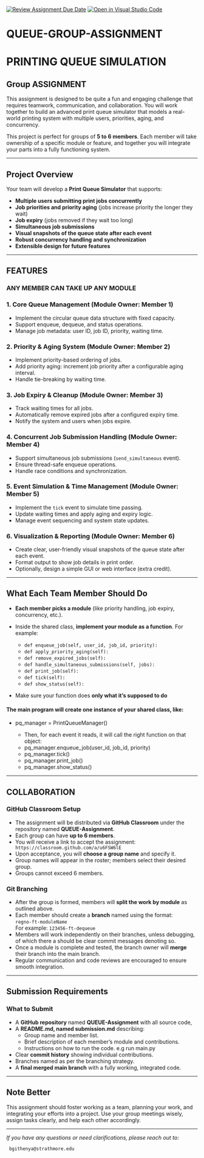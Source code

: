 [![Review Assignment Due Date](https://classroom.github.com/assets/deadline-readme-button-22041afd0340ce965d47ae6ef1cefeee28c7c493a6346c4f15d667ab976d596c.svg)](https://classroom.github.com/a/dssR7pGm)
[![Open in Visual Studio Code](https://classroom.github.com/assets/open-in-vscode-2e0aaae1b6195c2367325f4f02e2d04e9abb55f0b24a779b69b11b9e10269abc.svg)](https://classroom.github.com/online_ide?assignment_repo_id=19811818&assignment_repo_type=AssignmentRepo)
# QUEUE-GROUP-ASSIGNMENT

# PRINTING QUEUE SIMULATION

## Group ASSIGNMENT

This assignment is designed to be quite a fun and engaging challenge that requires teamwork, communication, and collaboration. You will work together to build an advanced print queue simulator that models a real-world printing system with multiple users, priorities, aging, and concurrency.

This project is perfect for groups of **5 to 6 members**. Each member will take ownership of a specific module or feature, and together you will integrate your parts into a fully functioning system.

---

## Project Overview

Your team will develop a **Print Queue Simulator** that supports:

- **Multiple users submitting print jobs concurrently**
- **Job priorities and priority aging** (jobs increase priority the longer they wait)
- **Job expiry** (jobs removed if they wait too long)
- **Simultaneous job submissions**
- **Visual snapshots of the queue state after each event**
- **Robust concurrency handling and synchronization**
- **Extensible design for future features**

---

## FEATURES
### ANY MEMBER CAN TAKE UP ANY MODULE
### 1. Core Queue Management (Module Owner: Member 1)
- Implement the circular queue data structure with fixed capacity.
- Support enqueue, dequeue, and status operations.
- Manage job metadata: user ID, job ID, priority, waiting time.

### 2. Priority & Aging System (Module Owner: Member 2)
- Implement priority-based ordering of jobs.
- Add priority aging: increment job priority after a configurable aging interval.
- Handle tie-breaking by waiting time.

### 3. Job Expiry & Cleanup (Module Owner: Member 3)
- Track waiting times for all jobs.
- Automatically remove expired jobs after a configured expiry time.
- Notify the system and users when jobs expire.

### 4. Concurrent Job Submission Handling (Module Owner: Member 4)
- Support simultaneous job submissions (`send_simultaneous` event).
- Ensure thread-safe enqueue operations.
- Handle race conditions and synchronization.

### 5. Event Simulation & Time Management (Module Owner: Member 5)
- Implement the `tick` event to simulate time passing.
- Update waiting times and apply aging and expiry logic.
- Manage event sequencing and system state updates.

### 6. Visualization & Reporting (Module Owner: Member 6)
- Create clear, user-friendly visual snapshots of the queue state after each event.
- Format output to show job details in print order.
- Optionally, design a simple GUI or web interface (extra credit).

---
## What Each Team Member Should Do

- **Each member picks a module** (like priority handling, job expiry, concurrency, etc.).
- Inside the shared class, **implement your module as a function**. For example:  
  - `def enqueue_job(self, user_id, job_id, priority):`  
  - `def apply_priority_aging(self):`  
  - `def remove_expired_jobs(self):`  
  - `def handle_simultaneous_submissions(self, jobs):`  
  - `def print_job(self):`  
  - `def tick(self):`  
  - `def show_status(self):`

- Make sure your function does **only what it’s supposed to do**

 #### The main program will create one instance of your shared class, like:  
- pq_manager = PrintQueueManager()

  - Then, for each event it reads, it will call the right function on that object:  
  - pq_manager.enqueue_job(user_id, job_id, priority)
  - pq_manager.tick()
  - pq_manager.print_job()
  - pq_manager.show_status()
___
## COLLABORATION

### GitHub Classroom Setup

- The assignment will be distributed via **GitHub Classroom** under the repository named **QUEUE-Assignment**.
- Each group can have **up to 6 members**.
- You will receive a link to accept the assignment: ```` https://classroom.github.com/a/u6FSW6lE````
- Upon acceptance, you will **choose a group name** and specify it.
- Group names will appear in the roster; members select their desired group.
- Groups cannot exceed 6 members.

### Git Branching

- After the group is formed, members will **split the work by module** as outlined above.
- Each member should create a **branch** named using the format:  
  `regno-ft-moduleName`  
  For example: `123456-ft-dequeue`
- Members will work independently on their branches, unless debugging, of which there a should be clear commit messages denoting so.
- Once a module is complete and tested, the branch owner will **merge** their branch into the main branch.
- Regular communication and code reviews are encouraged to ensure smooth integration.

---

## Submission Requirements

### What to Submit

- A **GitHub repository** named **QUEUE-Assignment** with all source code, 
- A **README.md, named submission.md** describing:
  - Group name and member list.
  - Brief description of each member’s module and contributions.
  - Instructions on how to run the code. e.g run main.py
- Clear **commit history** showing individual contributions.
- Branches named as per the branching strategy.
- A **final merged main branch** with a fully working, integrated code.
---

## Note Better

This assignment should foster working as a team, planning your work, and integrating your efforts into a project. Use your group meetings wisely, assign tasks clearly, and help each other accordingly.

---

*If you have any questions or need clarifications, please reach out to:*
```
 bgithenya@strathmore.edu
